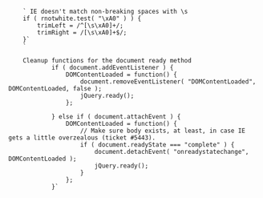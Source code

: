 
        ` IE doesn't match non-breaking spaces with \s
        if ( rnotwhite.test( "\xA0" ) ) {
            trimLeft = /^[\s\xA0]+/;
            trimRight = /[\s\xA0]+$/;
        }`
        `
        
        Cleanup functions for the document ready method
                if ( document.addEventListener ) {
                    DOMContentLoaded = function() {
                        document.removeEventListener( "DOMContentLoaded", DOMContentLoaded, false );
                        jQuery.ready();
                    };
        
                } else if ( document.attachEvent ) {
                    DOMContentLoaded = function() {
                        // Make sure body exists, at least, in case IE gets a little overzealous (ticket #5443).
                        if ( document.readyState === "complete" ) {
                            document.detachEvent( "onreadystatechange", DOMContentLoaded );
                            jQuery.ready();
                        }
                    };
                }`